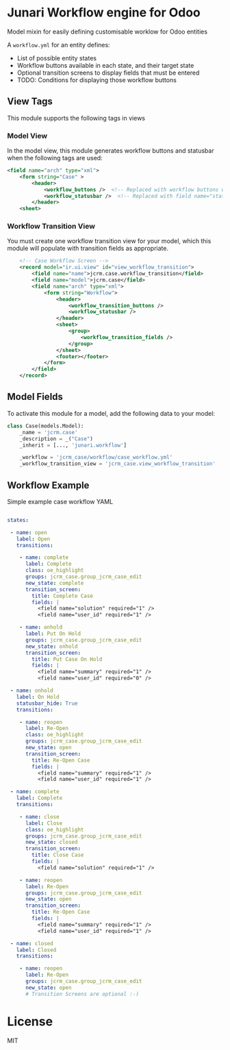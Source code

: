 # Junari Workflow engine for Odoo

Model mixin for easily defining customisable worklow for Odoo entities

A `workflow.yml` for an entity defines:

* List of possible entity states
* Workflow buttons available in each state, and their target state
* Optional transition screens to display fields that must be entered
* TODO: Conditions for displaying those workflow buttons

## View Tags

This module supports the following tags in views

### Model View

In the model view, this module generates workflow buttons and statusbar when the following tags are used:

```xml
<field name="arch" type="xml">
    <form string="Case" >
        <header>
            <workflow_buttons />  <!-- Replaced with workflow buttons with appropriate rules based the current state -->
            <workflow_statusbar />  <!-- Replaced with field name="state" widget="statusbar" states="..." -->
        </header>
    <sheet>
```

### Workflow Transition View

You must create one workflow transition view for your model, which this module will populate with transition
fields as appropriate.

```xml
    <!-- Case Workflow Screen -->
    <record model="ir.ui.view" id="view_workflow_transition">
        <field name="name">jcrm.case.workflow_transition</field>
        <field name="model">jcrm.case</field>
        <field name="arch" type="xml">
            <form string="Workflow">
                <header>
                    <workflow_transition_buttons />
                    <workflow_statusbar />
                </header>
                <sheet>
                    <group>
                        <workflow_transition_fields />
                    </group>
                </sheet>
                <footer></footer>
            </form>
        </field>
    </record>
```

## Model Fields

To activate this module for a model, add the following data to your model:

```py
class Case(models.Model):
    _name = 'jcrm.case'
    _description = _("Case")
    _inherit = [..., 'junari.workflow']

    _workflow = 'jcrm_case/workflow/case_workflow.yml'
    _workflow_transition_view = 'jcrm_case.view_workflow_transition'

```

## Workflow Example

Simple example case workflow YAML

```yaml

states:

 - name: open
   label: Open
   transitions:

    - name: complete
      label: Complete
      class: oe_highlight
      groups: jcrm_case.group_jcrm_case_edit
      new_state: complete
      transition_screen:
        title: Complete Case
        fields: |
          <field name="solution" required="1" />
          <field name="user_id" required="1" />

    - name: onhold
      label: Put On Hold
      groups: jcrm_case.group_jcrm_case_edit
      new_state: onhold
      transition_screen:
        title: Put Case On Hold
        fields: |
          <field name="summary" required="1" />
          <field name="user_id" required="0" />

 - name: onhold
   label: On Hold
   statusbar_hide: True
   transitions:

    - name: reopen
      label: Re-Open
      class: oe_highlight
      groups: jcrm_case.group_jcrm_case_edit
      new_state: open  
      transition_screen:
        title: Re-Open Case
        fields: |
          <field name="summary" required="1" />
          <field name="user_id" required="1" />

 - name: complete
   label: Complete
   transitions:

    - name: close
      label: Close
      class: oe_highlight
      groups: jcrm_case.group_jcrm_case_edit
      new_state: closed
      transition_screen:
        title: Close Case
        fields: |
          <field name="solution" required="1" />

    - name: reopen
      label: Re-Open
      groups: jcrm_case.group_jcrm_case_edit
      new_state: open  
      transition_screen:
        title: Re-Open Case
        fields: |
          <field name="summary" required="1" />
          <field name="user_id" required="1" />

 - name: closed
   label: Closed
   transitions:

    - name: reopen
      label: Re-Open
      groups: jcrm_case.group_jcrm_case_edit
      new_state: open  
      # Transition Screens are optional :-)

```

# License

MIT